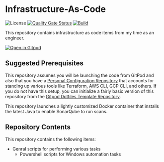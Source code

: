 # Infrastructure-As-Code

![License](https://img.shields.io/badge/license-Apache%202.0-green.svg?style=flat)
[![Quality Gate Status](https://sonarcloud.io/api/project_badges/measure?project=bc-white_Infrastructure-As-Code&metric=alert_status&token=8975cf40ba5a7c0a6a528570836900e257f7ca48)](https://sonarcloud.io/summary/new_code?id=bc-white_Infrastructure-As-Code)
[![Build](https://github.com/bc-white/Infrastructure-As-Code/actions/workflows/main_build.yml/badge.svg)](https://github.com/bc-white/Infrastructure-As-Code/actions/workflows/main_build.yml)

This repository contains infrastructure as code items from my time as an engineer.

[![Open in Gitpod](https://gitpod.io/button/open-in-gitpod.svg)](https://gitpod.io/#https://github.com/bc-white/Infrastructure-As-Code)

## Suggested Prerequisites

This repository assumes you will be launching the code from GitPod and also that you have a [Personal Configuration Repository](https://github.com/bc-white/Configurations) that accounts for standing up various tools like Terraform, AWS CLI, GCP CLI, and others. If you do not have this setup, you can initialize a fairly basic version of this repository from the [Gitpod Dotfiles Template Repository](https://github.com/gitpod-samples/demo-dotfiles-with-gitpod).

This repository launches a lightly customized Docker container that installs the latest Java to enable SonarQube to run scans.

## Repository Contents

This repository contains the following items:

- Genral scripts for performing various tasks
  - Powershell scripts for Windows automation tasks
